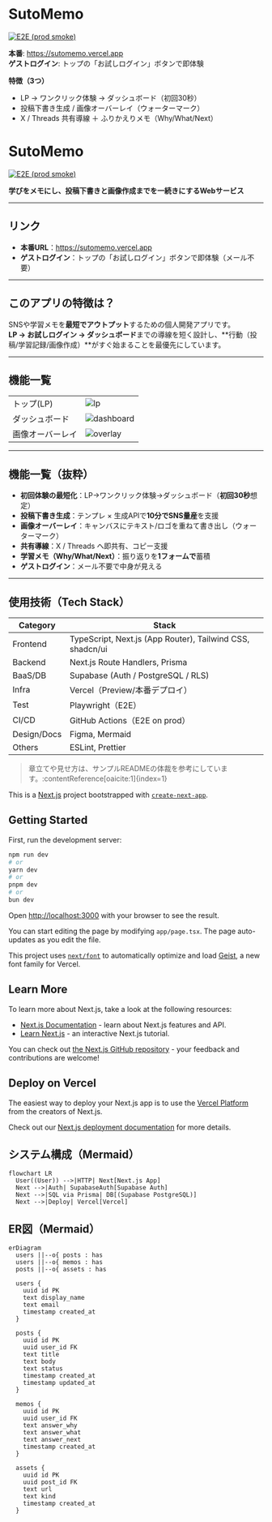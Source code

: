 # SutoMemo
[![E2E (prod smoke)](https://github.com/mashosokana/sutomemo/actions/workflows/e2e.yml/badge.svg)](https://github.com/mashosokana/sutomemo/actions/workflows/e2e.yml)

**本番**: https://sutomemo.vercel.app  
**ゲストログイン**: トップの「お試しログイン」ボタンで即体験

**特徴（3つ）**
- LP → ワンクリック体験 → ダッシュボード（初回30秒）
- 投稿下書き生成 / 画像オーバーレイ（ウォーターマーク）
- X / Threads 共有導線 ＋ ふりかえりメモ（Why/What/Next）

# SutoMemo
[![E2E (prod smoke)](https://github.com/mashosokana/sutomemo/actions/workflows/e2e.yml/badge.svg)](https://github.com/mashosokana/sutomemo/actions/workflows/e2e.yml)

**学びをメモにし、投稿下書きと画像作成までを一続きにするWebサービス**

---

## リンク 
- **本番URL**：https://sutomemo.vercel.app  
- **ゲストログイン**：トップの「お試しログイン」ボタンで即体験（メール不要）

---

## このアプリの特徴は？
SNSや学習メモを**最短でアウトプット**するための個人開発アプリです。  
**LP → お試しログイン → ダッシュボード**までの導線を短く設計し、**行動（投稿/学習記録/画像作成）**がすぐ始まることを最優先にしています。

---

## 機能一覧

|  |  |
|---|---|
| トップ(LP) | ![lp](docs/img/lp.png) |
| ダッシュボード | ![dashboard](docs/img/dashboard.png) |
| 画像オーバーレイ | ![overlay](docs/img/overlay.png) |

---

## 機能一覧（抜粋）
- **初回体験の最短化**：LP→ワンクリック体験→ダッシュボード（**初回30秒**想定）
- **投稿下書き生成**：テンプレ × 生成APIで**10分でSNS量産**を支援
- **画像オーバーレイ**：キャンバスにテキスト/ロゴを重ねて書き出し（ウォーターマーク）
- **共有導線**：X / Threads へ即共有、コピー支援
- **学習メモ（Why/What/Next）**：振り返りを**1フォームで**蓄積
- **ゲストログイン**：メール不要で中身が見える

---

## 使用技術（Tech Stack）
| Category | Stack |
|---|---|
| Frontend | TypeScript, Next.js (App Router), Tailwind CSS, shadcn/ui |
| Backend | Next.js Route Handlers, Prisma |
| BaaS/DB | Supabase (Auth / PostgreSQL / RLS) |
| Infra | Vercel（Preview/本番デプロイ） |
| Test | Playwright（E2E） |
| CI/CD | GitHub Actions（E2E on prod） |
| Design/Docs | Figma, Mermaid |
| Others | ESLint, Prettier |

> 章立てや見せ方は、サンプルREADMEの体裁を参考にしています。:contentReference[oaicite:1]{index=1}


This is a [Next.js](https://nextjs.org) project bootstrapped with [`create-next-app`](https://nextjs.org/docs/app/api-reference/cli/create-next-app).

## Getting Started

First, run the development server:

```bash
npm run dev
# or
yarn dev
# or
pnpm dev
# or
bun dev
```

Open [http://localhost:3000](http://localhost:3000) with your browser to see the result.

You can start editing the page by modifying `app/page.tsx`. The page auto-updates as you edit the file.

This project uses [`next/font`](https://nextjs.org/docs/app/building-your-application/optimizing/fonts) to automatically optimize and load [Geist](https://vercel.com/font), a new font family for Vercel.

## Learn More

To learn more about Next.js, take a look at the following resources:

- [Next.js Documentation](https://nextjs.org/docs) - learn about Next.js features and API.
- [Learn Next.js](https://nextjs.org/learn) - an interactive Next.js tutorial.

You can check out [the Next.js GitHub repository](https://github.com/vercel/next.js) - your feedback and contributions are welcome!

## Deploy on Vercel

The easiest way to deploy your Next.js app is to use the [Vercel Platform](https://vercel.com/new?utm_medium=default-template&filter=next.js&utm_source=create-next-app&utm_campaign=create-next-app-readme) from the creators of Next.js.

Check out our [Next.js deployment documentation](https://nextjs.org/docs/app/building-your-application/deploying) for more details.



## システム構成（Mermaid）
```mermaid
flowchart LR
  User((User)) -->|HTTP| Next[Next.js App]
  Next -->|Auth| SupabaseAuth[Supabase Auth]
  Next -->|SQL via Prisma| DB[(Supabase PostgreSQL)]
  Next -->|Deploy| Vercel[Vercel]
```

## ER図（Mermaid）
```mermaid
erDiagram
  users ||--o{ posts : has
  users ||--o{ memos : has
  posts ||--o{ assets : has

  users {
    uuid id PK
    text display_name
    text email
    timestamp created_at
  }

  posts {
    uuid id PK
    uuid user_id FK
    text title
    text body
    text status
    timestamp created_at
    timestamp updated_at
  }

  memos {
    uuid id PK
    uuid user_id FK
    text answer_why
    text answer_what
    text answer_next
    timestamp created_at
  }

  assets {
    uuid id PK
    uuid post_id FK
    text url
    text kind
    timestamp created_at
  }
```
